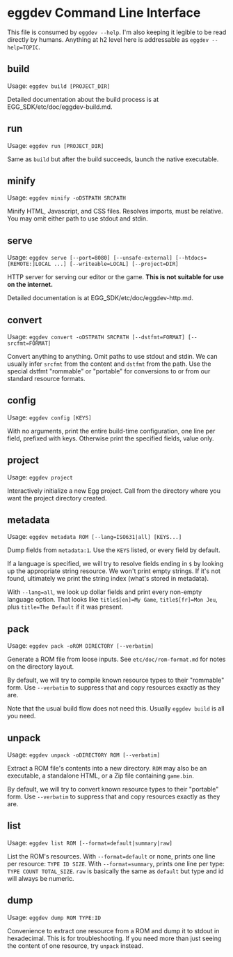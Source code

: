 # eggdev Command Line Interface

This file is consumed by `eggdev --help`.
I'm also keeping it legible to be read directly by humans.
Anything at h2 level here is addressable as `eggdev --help=TOPIC`.

## build

Usage: `eggdev build [PROJECT_DIR]`

Detailed documentation about the build process is at EGG_SDK/etc/doc/eggdev-build.md.

## run

Usage: `eggdev run [PROJECT_DIR]`

Same as `build` but after the build succeeds, launch the native executable.

## minify

Usage: `eggdev minify -oDSTPATH SRCPATH`

Minify HTML, Javascript, and CSS files.
Resolves imports, must be relative.
You may omit either path to use stdout and stdin.

## serve

Usage: `eggdev serve [--port=8080] [--unsafe-external] [--htdocs=[REMOTE:]LOCAL ...] [--writeable=LOCAL] [--project=DIR]`

HTTP server for serving our editor or the game.
**This is not suitable for use on the internet.**

Detailed documentation is at EGG_SDK/etc/doc/eggdev-http.md.

## convert

Usage: `eggdev convert -oDSTPATH SRCPATH [--dstfmt=FORMAT] [--srcfmt=FORMAT]`

Convert anything to anything.
Omit paths to use stdout and stdin.
We can usually infer `srcfmt` from the content and `dstfmt` from the path.
Use the special dstfmt "rommable" or "portable" for conversions to or from our standard resource formats.

## config

Usage: `eggdev config [KEYS]`

With no arguments, print the entire build-time configuration, one line per field, prefixed with keys.
Otherwise print the specified fields, value only.

## project

Usage: `eggdev project`

Interactively initialize a new Egg project.
Call from the directory where you want the project directory created.

## metadata

Usage: `eggdev metadata ROM [--lang=ISO631|all] [KEYS...]`

Dump fields from `metadata:1`. Use the `KEYS` listed, or every field by default.

If a language is specified, we will try to resolve fields ending in `$` by looking up the appropriate string resource.
We won't print empty strings. If it's not found, ultimately we print the string index (what's stored in metadata).

With `--lang=all`, we look up dollar fields and print every non-empty language option.
That looks like `title$[en]=My Game`, `title$[fr]=Mon Jeu`, plus `title=The Default` if it was present.

## pack

Usage: `eggdev pack -oROM DIRECTORY [--verbatim]`

Generate a ROM file from loose inputs. See `etc/doc/rom-format.md` for notes on the directory layout.

By default, we will try to compile known resource types to their "rommable" form.
Use `--verbatim` to suppress that and copy resources exactly as they are.

Note that the usual build flow does not need this. Usually `eggdev build` is all you need.

## unpack

Usage: `eggdev unpack -oDIRECTORY ROM [--verbatim]`

Extract a ROM file's contents into a new directory.
`ROM` may also be an executable, a standalone HTML, or a Zip file containing `game.bin`.

By default, we will try to convert known resource types to their "portable" form.
Use `--verbatim` to suppress that and copy resources exactly as they are.

## list

Usage: `eggdev list ROM [--format=default|summary|raw]`

List the ROM's resources.
With `--format=default` or none, prints one line per resource: `TYPE ID SIZE`.
With `--format=summary`, prints one line per type: `TYPE COUNT TOTAL_SIZE`.
`raw` is basically the same as `default` but type and id will always be numeric.

## dump

Usage: `eggdev dump ROM TYPE:ID`

Convenience to extract one resource from a ROM and dump it to stdout in hexadecimal.
This is for troubleshooting. If you need more than just seeing the content of one resource, try `unpack` instead.
